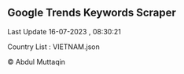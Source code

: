 

## Google Trends Keywords Scraper 
 
Last Update 16-07-2023 , 08:30:21

Country List :
VIETNAM.json



© Abdul Muttaqin 
